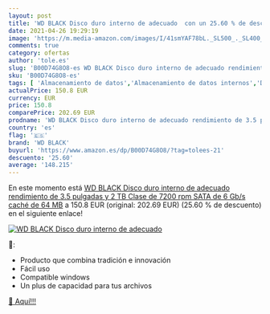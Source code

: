 ```yaml
---
layout: post
title: 'WD BLACK Disco duro interno de adecuado  con un 25.60 % de descuento'
date: 2021-04-26 19:29:19
image: 'https://m.media-amazon.com/images/I/41smYAF78bL._SL500_._SL400_.jpg'
comments: true
category: ofertas
author: 'tole.es'
slug: 'B00D74G8O8-es WD BLACK Disco duro interno de adecuado rendimiento de 3.5...'
sku: 'B00D74G8O8-es'
tags: [ 'Almacenamiento de datos','Almacenamiento de datos internos','Discos duros internos','Informática','disco','duro','wd black', ]
actualPrice: 150.8 EUR
currency: EUR
price: 150.8
comparePrice: 202.69 EUR
prodname: 'WD BLACK Disco duro interno de adecuado rendimiento de 3.5 pulgadas y 2 TB  Clase de 7200 rpm  SATA de 6 Gb/s  caché de 64 MB'
country: 'es'
flag: '🇪🇸'
brand: 'WD BLACK'
buyurl: 'https://www.amazon.es/dp/B00D74G8O8/?tag=tolees-21'
descuento: '25.60'
average: '148.215'
---
```


En este momento está [WD BLACK Disco duro interno de adecuado rendimiento de 3.5 pulgadas y 2 TB  Clase de 7200 rpm  SATA de 6 Gb/s  caché de 64 MB](https://www.amazon.es/dp/B00D74G8O8/?tag=tolees-21) a 150.8 EUR (original: 202.69 EUR) (25.60 %  de descuento) en el siguiente enlace!

[![WD BLACK Disco duro interno de adecuado ](https://m.media-amazon.com/images/I/41smYAF78bL._SL500_._SL400_.jpg)](https://www.amazon.es/dp/B00D74G8O8/?tag=tolees-21)

🔎:

- Producto que combina tradición e innovación
- Fácil uso
- Compatible windows
- Un plus de capacidad para tus archivos

[🛒 Aquí!!!](https://www.amazon.es/dp/B00D74G8O8/?tag=tolees-21)
